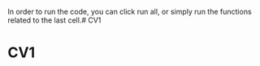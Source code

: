 In order to run the code, you can click run all, or simply run the functions related to the last cell.# CV1
# CV1
